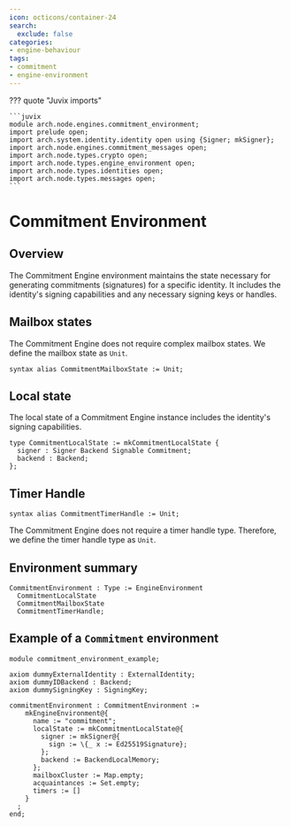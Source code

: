 ```yaml
---
icon: octicons/container-24
search:
  exclude: false
categories:
- engine-behaviour
tags:
- commitment
- engine-environment
---
```


??? quote "Juvix imports"

    ```juvix
    module arch.node.engines.commitment_environment;
    import prelude open;
    import arch.system.identity.identity open using {Signer; mkSigner};
    import arch.node.engines.commitment_messages open;
    import arch.node.types.crypto open;
    import arch.node.types.engine_environment open;
    import arch.node.types.identities open;
    import arch.node.types.messages open;
    ```

# Commitment Environment

## Overview

The Commitment Engine environment maintains the state necessary for generating
commitments (signatures) for a specific identity. It includes the identity's
signing capabilities and any necessary signing keys or handles.

## Mailbox states

The Commitment Engine does not require complex mailbox states. We define the mailbox state as `Unit`.

```juvix
syntax alias CommitmentMailboxState := Unit;
```

## Local state

The local state of a Commitment Engine instance includes the identity's signing capabilities.

```juvix
type CommitmentLocalState := mkCommitmentLocalState {
  signer : Signer Backend Signable Commitment;
  backend : Backend;
};
```

## Timer Handle

```juvix
syntax alias CommitmentTimerHandle := Unit;
```

The Commitment Engine does not require a timer handle type. Therefore, we define the timer handle type as `Unit`.

## Environment summary

```juvix
CommitmentEnvironment : Type := EngineEnvironment
  CommitmentLocalState
  CommitmentMailboxState
  CommitmentTimerHandle;
```

## Example of a `Commitment` environment

<!-- --8<-- [start:environment-example] -->
```juvix extract-module-statements
module commitment_environment_example;

axiom dummyExternalIdentity : ExternalIdentity;
axiom dummyIDBackend : Backend;
axiom dummySigningKey : SigningKey;

commitmentEnvironment : CommitmentEnvironment :=
    mkEngineEnvironment@{
      name := "commitment";
      localState := mkCommitmentLocalState@{
        signer := mkSigner@{
          sign := \{_ x := Ed25519Signature};
        };
        backend := BackendLocalMemory;
      };
      mailboxCluster := Map.empty;
      acquaintances := Set.empty;
      timers := []
    }
  ;
end;
```
<!-- --8<-- [end:environment-example] -->
